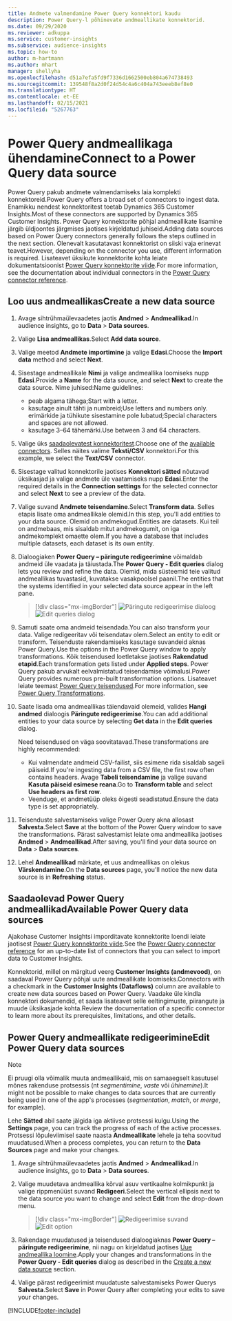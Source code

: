```yaml
---
title: Andmete valmendamine Power Query konnektori kaudu
description: Power Query-l põhinevate andmeallikate konnektorid.
ms.date: 09/29/2020
ms.reviewer: adkuppa
ms.service: customer-insights
ms.subservice: audience-insights
ms.topic: how-to
author: m-hartmann
ms.author: mhart
manager: shellyha
ms.openlocfilehash: d51a7efa5fd9f7336d1662500eb804a674738493
ms.sourcegitcommit: 139548f8a2d0f24d54c4a6c404a743eeeb8ef8e0
ms.translationtype: HT
ms.contentlocale: et-EE
ms.lasthandoff: 02/15/2021
ms.locfileid: "5267763"
---
```

# <a name="connect-to-a-power-query-data-source"></a><span data-ttu-id="9baa8-103">Power Query andmeallikaga ühendamine</span><span class="sxs-lookup"><span data-stu-id="9baa8-103">Connect to a Power Query data source</span></span>

<span data-ttu-id="9baa8-104">Power Query pakub andmete valmendamiseks laia komplekti konnektoreid.</span><span class="sxs-lookup"><span data-stu-id="9baa8-104">Power Query offers a broad set of connectors to ingest data.</span></span> <span data-ttu-id="9baa8-105">Enamikku nendest konnektoritest toetab Dynamics 365 Customer Insights.</span><span class="sxs-lookup"><span data-stu-id="9baa8-105">Most of these connectors are supported by Dynamics 365 Customer Insights.</span></span> <span data-ttu-id="9baa8-106">Power Query konnektorite põhjal andmeallikate lisamine järgib üldjoontes järgmises jaotises kirjeldatud juhiseid.</span><span class="sxs-lookup"><span data-stu-id="9baa8-106">Adding data sources based on Power Query connectors generally follows the steps outlined in the next section.</span></span> <span data-ttu-id="9baa8-107">Olenevalt kasutatavast konnektorist on siiski vaja erinevat teavet.</span><span class="sxs-lookup"><span data-stu-id="9baa8-107">However, depending on the connector you use, different information is required.</span></span> <span data-ttu-id="9baa8-108">Lisateavet üksikute konnektorite kohta leiate dokumentatsioonist [Power Query konnektorite viide](https://docs.microsoft.com/power-query/connectors/).</span><span class="sxs-lookup"><span data-stu-id="9baa8-108">For more information, see the documentation about individual connectors in the [Power Query connector reference](https://docs.microsoft.com/power-query/connectors/).</span></span>

## <a name="create-a-new-data-source"></a><span data-ttu-id="9baa8-109">Loo uus andmeallikas</span><span class="sxs-lookup"><span data-stu-id="9baa8-109">Create a new data source</span></span>

1. <span data-ttu-id="9baa8-110">Avage sihtrühmaülevaadetes jaotis **Andmed** > **Andmeallikad**.</span><span class="sxs-lookup"><span data-stu-id="9baa8-110">In audience insights, go to **Data** > **Data sources**.</span></span>

1. <span data-ttu-id="9baa8-111">Valige **Lisa andmeallikas**.</span><span class="sxs-lookup"><span data-stu-id="9baa8-111">Select **Add data source**.</span></span>

1. <span data-ttu-id="9baa8-112">Valige meetod **Andmete importimine** ja valige **Edasi**.</span><span class="sxs-lookup"><span data-stu-id="9baa8-112">Choose the **Import data** method and select **Next**.</span></span>

1. <span data-ttu-id="9baa8-113">Sisestage andmeallikale **Nimi** ja valige andmeallika loomiseks nupp **Edasi**.</span><span class="sxs-lookup"><span data-stu-id="9baa8-113">Provide a **Name** for the data source, and select **Next** to create the data source.</span></span> <span data-ttu-id="9baa8-114">Nime juhised:</span><span class="sxs-lookup"><span data-stu-id="9baa8-114">Name guidelines:</span></span> 
   - <span data-ttu-id="9baa8-115">peab algama tähega;</span><span class="sxs-lookup"><span data-stu-id="9baa8-115">Start with a letter.</span></span>
   - <span data-ttu-id="9baa8-116">kasutage ainult tähti ja numbreid;</span><span class="sxs-lookup"><span data-stu-id="9baa8-116">Use letters and numbers only.</span></span> <span data-ttu-id="9baa8-117">erimärkide ja tühikute sisestamine pole lubatud;</span><span class="sxs-lookup"><span data-stu-id="9baa8-117">Special characters and spaces are not allowed.</span></span>
   - <span data-ttu-id="9baa8-118">kasutage 3–64 tähemärki.</span><span class="sxs-lookup"><span data-stu-id="9baa8-118">Use between 3 and 64 characters.</span></span>

1. <span data-ttu-id="9baa8-119">Valige üks [saadaolevatest konnektoritest](#available-power-query-data-sources).</span><span class="sxs-lookup"><span data-stu-id="9baa8-119">Choose one of the [available connectors](#available-power-query-data-sources).</span></span> <span data-ttu-id="9baa8-120">Selles näites valime **Teksti/CSV** konnektori.</span><span class="sxs-lookup"><span data-stu-id="9baa8-120">For this example, we select the **Text/CSV** connector.</span></span>

1. <span data-ttu-id="9baa8-121">Sisestage valitud konnektorile jaotises **Konnektori sätted** nõutavad üksikasjad ja valige andmete üle vaatamiseks nupp **Edasi**.</span><span class="sxs-lookup"><span data-stu-id="9baa8-121">Enter the required details in the **Connection settings** for the selected connector and select **Next** to see a preview of the data.</span></span>

1. <span data-ttu-id="9baa8-122">Valige suvand **Andmete teisendamine**.</span><span class="sxs-lookup"><span data-stu-id="9baa8-122">Select **Transform data**.</span></span> <span data-ttu-id="9baa8-123">Selles etapis lisate oma andmeallikale olemid.</span><span class="sxs-lookup"><span data-stu-id="9baa8-123">In this step, you'll add entities to your data source.</span></span> <span data-ttu-id="9baa8-124">Olemid on andmekogud.</span><span class="sxs-lookup"><span data-stu-id="9baa8-124">Entities are datasets.</span></span> <span data-ttu-id="9baa8-125">Kui teil on andmebaas, mis sisaldab mitut andmekogumit, on iga andmekomplekt omaette olem.</span><span class="sxs-lookup"><span data-stu-id="9baa8-125">If you have a database that includes multiple datasets, each dataset is its own entity.</span></span>

1. <span data-ttu-id="9baa8-126">Dialoogiaken **Power Query – päringute redigeerimine** võimaldab andmeid üle vaadata ja täiustada.</span><span class="sxs-lookup"><span data-stu-id="9baa8-126">The **Power Query - Edit queries** dialog lets you review and refine the data.</span></span> <span data-ttu-id="9baa8-127">Olemid, mida süsteemid teie valitud andmeallikas tuvastasid, kuvatakse vasakpoolsel paanil.</span><span class="sxs-lookup"><span data-stu-id="9baa8-127">The entities that the systems identified in your selected data source appear in the left pane.</span></span>

   > [!div class="mx-imgBorder"]
   > <span data-ttu-id="9baa8-128">![Päringute redigeerimise dialoog](media/data-manager-configure-edit-queries.png "Päringute redigeerimise dialoog")</span><span class="sxs-lookup"><span data-stu-id="9baa8-128">![Edit queries dialog](media/data-manager-configure-edit-queries.png "Edit queries dialog")</span></span>

1. <span data-ttu-id="9baa8-129">Samuti saate oma andmeid teisendada.</span><span class="sxs-lookup"><span data-stu-id="9baa8-129">You can also transform your data.</span></span> <span data-ttu-id="9baa8-130">Valige redigeeritav või teisendatav olem.</span><span class="sxs-lookup"><span data-stu-id="9baa8-130">Select an entity to edit or transform.</span></span> <span data-ttu-id="9baa8-131">Teisenduste rakendamiseks kasutage suvandeid aknas Power Query.</span><span class="sxs-lookup"><span data-stu-id="9baa8-131">Use the options in the Power Query window to apply transformations.</span></span> <span data-ttu-id="9baa8-132">Kõik teisendused loetletakse jaotises **Rakendatud etapid**.</span><span class="sxs-lookup"><span data-stu-id="9baa8-132">Each transformation gets listed under **Applied steps**.</span></span> <span data-ttu-id="9baa8-133">Power Query pakub arvukalt eelvalmistatud teisendamise võimalusi.</span><span class="sxs-lookup"><span data-stu-id="9baa8-133">Power Query provides numerous pre-built transformation options.</span></span> <span data-ttu-id="9baa8-134">Lisateavet leiate teemast [Power Query teisendused](https://docs.microsoft.com/power-query/power-query-what-is-power-query#transformations).</span><span class="sxs-lookup"><span data-stu-id="9baa8-134">For more information, see [Power Query Transformations](https://docs.microsoft.com/power-query/power-query-what-is-power-query#transformations).</span></span>

1. <span data-ttu-id="9baa8-135">Saate lisada oma andmeallikas täiendavaid olemeid, valides **Hangi andmed** dialoogis **Päringute redigeerimise**.</span><span class="sxs-lookup"><span data-stu-id="9baa8-135">You can add additional entities to your data source by selecting **Get data** in the **Edit queries** dialog.</span></span>

   <span data-ttu-id="9baa8-136">Need teisendused on väga soovitatavad.</span><span class="sxs-lookup"><span data-stu-id="9baa8-136">These transformations are highly recommended:</span></span>

   - <span data-ttu-id="9baa8-137">Kui valmendate andmeid CSV-failist, siis esimene rida sisaldab sageli päiseid.</span><span class="sxs-lookup"><span data-stu-id="9baa8-137">If you're ingesting data from a CSV file, the first row often contains headers.</span></span> <span data-ttu-id="9baa8-138">Avage **Tabeli teisendamine** ja valige suvand **Kasuta päiseid esimese reana**.</span><span class="sxs-lookup"><span data-stu-id="9baa8-138">Go to **Transform table** and select **Use headers as first row**.</span></span>
   - <span data-ttu-id="9baa8-139">Veenduge, et andmetüüp oleks õigesti seadistatud.</span><span class="sxs-lookup"><span data-stu-id="9baa8-139">Ensure the data type is set appropriately.</span></span>

1. <span data-ttu-id="9baa8-140">Teisenduste salvestamiseks valige Power Query akna allosast **Salvesta**.</span><span class="sxs-lookup"><span data-stu-id="9baa8-140">Select **Save** at the bottom of the Power Query window to save the transformations.</span></span> <span data-ttu-id="9baa8-141">Pärast salvestamist leiate oma andmeallika jaotises **Andmed** > **Andmeallikad**.</span><span class="sxs-lookup"><span data-stu-id="9baa8-141">After saving, you'll find your data source on **Data** > **Data sources**.</span></span>

1. <span data-ttu-id="9baa8-142">Lehel **Andmeallikad** märkate, et uus andmeallikas on olekus **Värskendamine**.</span><span class="sxs-lookup"><span data-stu-id="9baa8-142">On the **Data sources** page, you'll notice the new data source is in **Refreshing** status.</span></span>

## <a name="available-power-query-data-sources"></a><span data-ttu-id="9baa8-143">Saadaolevad Power Query andmeallikad</span><span class="sxs-lookup"><span data-stu-id="9baa8-143">Available Power Query data sources</span></span>

<span data-ttu-id="9baa8-144">Ajakohase Customer Insightsi imporditavate konnektorite loendi leiate jaotisest [Power Query konnektorite viide](https://docs.microsoft.com/power-query/connectors/).</span><span class="sxs-lookup"><span data-stu-id="9baa8-144">See the [Power Query connector reference](https://docs.microsoft.com/power-query/connectors/) for an up-to-date list of connectors that you can select to import data to Customer Insights.</span></span> 

<span data-ttu-id="9baa8-145">Konnektorid, millel on märgitud veerg **Customer Insights (andmevood)**, on saadaval Power Query põhjal uute andmeallikate loomiseks.</span><span class="sxs-lookup"><span data-stu-id="9baa8-145">Connectors with a checkmark in the **Customer Insights (Dataflows)** column are available to create new data sources based on Power Query.</span></span> <span data-ttu-id="9baa8-146">Vaadake üle kindla konnektori dokumendid, et saada lisateavet selle eeltingimuste, piirangute ja muude üksikasjade kohta.</span><span class="sxs-lookup"><span data-stu-id="9baa8-146">Review the documentation of a specific connector to learn more about its prerequisites, limitations, and other details.</span></span>

## <a name="edit-power-query-data-sources"></a><span data-ttu-id="9baa8-147">Power Query andmeallikate redigeerimine</span><span class="sxs-lookup"><span data-stu-id="9baa8-147">Edit Power Query data sources</span></span>

> [!NOTE]
> <span data-ttu-id="9baa8-148">Ei pruugi olla võimalik muuta andmeallikaid, mis on samaaegselt kasutusel mõnes rakenduse protsessis (nt *segmentimine*, *vaste* või *ühinemine*).</span><span class="sxs-lookup"><span data-stu-id="9baa8-148">It might not be possible to make changes to data sources that are currently being used in one of the app's processes (*segmentation*, *match*, or *merge*, for example).</span></span> 
>
> <span data-ttu-id="9baa8-149">Lehe **Sätted** abil saate jälgida iga aktiivse protsessi kulgu.</span><span class="sxs-lookup"><span data-stu-id="9baa8-149">Using the **Settings** page, you can track the progress of each of the active processes.</span></span> <span data-ttu-id="9baa8-150">Protsessi lõpuleviimisel saate naasta **Andmeallikate** lehele ja teha soovitud muudatused.</span><span class="sxs-lookup"><span data-stu-id="9baa8-150">When a process completes, you can return to the **Data Sources** page and make your changes.</span></span>

1. <span data-ttu-id="9baa8-151">Avage sihtrühmaülevaadetes jaotis **Andmed** > **Andmeallikad**.</span><span class="sxs-lookup"><span data-stu-id="9baa8-151">In audience insights, go to **Data** > **Data sources**.</span></span>

2. <span data-ttu-id="9baa8-152">Valige muudetava andmeallika kõrval asuv vertikaalne kolmikpunkt ja valige rippmenüüst suvand **Redigeeri**.</span><span class="sxs-lookup"><span data-stu-id="9baa8-152">Select the vertical ellipsis next to the data source you want to change and select **Edit** from the drop-down menu.</span></span>

   > [!div class="mx-imgBorder"]
   > <span data-ttu-id="9baa8-153">![Redigeerimise suvand](media/edit-option-data-sources.png "Redigeerimise suvand")</span><span class="sxs-lookup"><span data-stu-id="9baa8-153">![Edit option](media/edit-option-data-sources.png "Edit option")</span></span>

3. <span data-ttu-id="9baa8-154">Rakendage muudatused ja teisendused dialoogiaknas **Power Query – päringute redigeerimine**, nii nagu on kirjeldatud jaotises [Uue andmeallika loomine](#create-a-new-data-source).</span><span class="sxs-lookup"><span data-stu-id="9baa8-154">Apply your changes and transformations in the **Power Query - Edit queries** dialog as described in the [Create a new data source](#create-a-new-data-source) section.</span></span>

4. <span data-ttu-id="9baa8-155">Valige pärast redigeerimist muudatuste salvestamiseks Power Querys **Salvesta**.</span><span class="sxs-lookup"><span data-stu-id="9baa8-155">Select **Save** in Power Query after completing your edits to save your changes.</span></span>


[!INCLUDE[footer-include](../includes/footer-banner.md)]